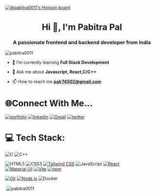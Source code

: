
[![@pabitra0011's Holopin board](https://holopin.me/pabitra0011)](https://holopin.io/@pabitra0011)

<h1 align="center">Hi 👋, I'm Pabitra Pal</h1>
<h3 align="center">A passionate frontend and backend developer from India</h3>


<p align="left"> <img src="https://komarev.com/ghpvc/?username=pabitra0011&label=Profile%20views&color=0e75b6&style=flat" alt="pabitra0011" /> </p>

- 🌱 I’m currently learning **Full Stack Development**

- 💬 Ask me about **Javascript, React,C/C++**

- 📫 How to reach me **palr74502@gmail.com**


# 🌐Connect With Me...
[![portfolio](https://img.shields.io/badge/my_portfolio-000?style=for-the-badge&logo=ko-fi&logoColor=white)](https://github.com/pabitra0011)
[![linkedin](https://img.shields.io/badge/linkedin-0A66C2?style=for-the-badge&logo=linkedin&logoColor=white)](https://www.linkedin.com/in/pabitra-pal-505035179/)
[![Gmail](https://img.shields.io/badge/Gmail-D14836?style=for-the-badge&logo=gmail&logoColor=white)](https://palr74502@gmail.com)
[![twitter](https://img.shields.io/badge/twitter-1DA1F2?style=for-the-badge&logo=twitter&logoColor=white)](https://twitter.com/Pabitra28948425)


# 💻 Tech Stack:
![C](https://img.shields.io/badge/c-%2300599C.svg?style=for-the-badge&logo=c&logoColor=white) 
![C++](https://img.shields.io/badge/c++-%2300599C.svg?style=for-the-badge&logo=c%2B%2B&logoColor=white) 

![HTML5](https://img.shields.io/badge/html5-%23E34F26.svg?style=for-the-badge&logo=html5&logoColor=white) 
![CSS3](https://img.shields.io/badge/css3-%231572B6.svg?style=for-the-badge&logo=css3&logoColor=white) 
[![Tailwind CSS](https://img.shields.io/badge/Tailwind_CSS-%231a202c.svg?style=for-the-badge&logo=tailwind-css&logoColor=38b2ac)](https://tailwindcss.com/)
![JavaScript](https://img.shields.io/badge/javascript-%23323330.svg?style=for-the-badge&logo=javascript&logoColor=%23F7DF1E) 
[![React](https://img.shields.io/badge/React-%2361DAFB.svg?style=for-the-badge&logo=react&logoColor=white)](https://reactjs.org)  
[![Material-UI](https://img.shields.io/badge/Material--UI-%230081CB.svg?style=for-the-badge&logo=material-ui&logoColor=white)](https://material-ui.com) 
[![Vite](https://img.shields.io/badge/Vite-%230646D1.svg?style=for-the-badge&logo=vite&logoColor=white)](https://vitejs.dev/)
[![npm](https://img.shields.io/badge/npm-%23CB3837.svg?style=for-the-badge&logo=npm&logoColor=white)](https://www.npmjs.com/)



[![Git](https://img.shields.io/badge/Git-%23F05032.svg?style=for-the-badge&logo=git&logoColor=white)](https://git-scm.com/)
[![Node.js](https://img.shields.io/badge/Node.js-%23339933.svg?style=for-the-badge&logo=node.js&logoColor=white)](https://nodejs.org/)
![Docker](https://img.shields.io/badge/docker-%230db7ed.svg?style=for-the-badge&logo=docker&logoColor=white) 




<p>&nbsp;<img align="center" src="https://github-readme-stats.vercel.app/api?username=pabitra0011&show_icons=true&locale=en" alt="pabitra0011" /></p>


